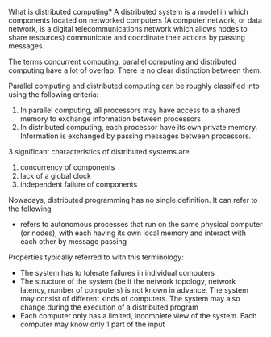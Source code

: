 What is distributed computing?
A distributed system is a model in which components located on networked computers (A computer network, or data network, is a digital telecommunications network which allows nodes to share resources) communicate and coordinate their actions by passing messages.

The terms concurrent computing, parallel computing and distributed computing have a lot of overlap. There is no clear distinction between them.

Parallel computing and distributed computing can be roughly classified into using the following criteria:
1. In parallel computing, all processors may have access to a shared memory to exchange information between processors
2. In distributed computing, each processor have its own private memory. Information is exchanged by passing messages between processors.

3 significant characteristics of distributed systems are
1. concurrency of components
2. lack of a global clock
3. independent failure of components

Nowadays, distributed programming has no single definition. It can refer to the following
- refers to autonomous processes that run on the same physical computer (or nodes), with each having its own local memory and interact with each other by message passing

Properties typically referred to with this terminology:
- The system has to tolerate failures in individual computers
- The structure of the system (be it the network topology, network latency, number of computers) is not known in advance. The system may consist of different kinds of computers. The system may also change during the execution of a distributed program
- Each computer only has a limited, incomplete view of the system. Each computer may know only 1 part of the input